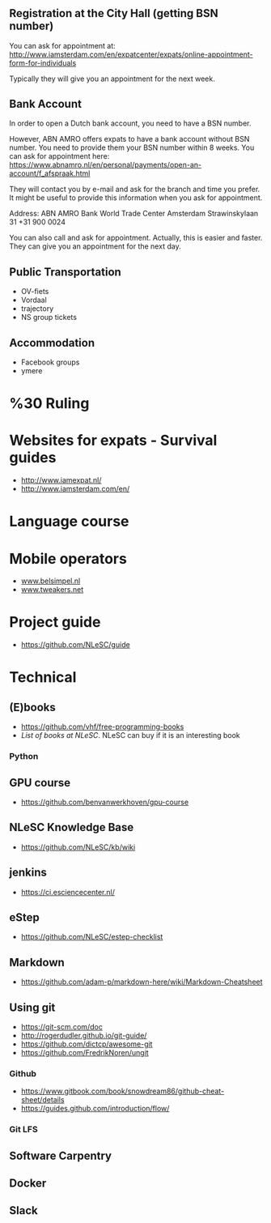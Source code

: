 #

## Registration at the City Hall (getting BSN number)
You can ask for appointment at:
http://www.iamsterdam.com/en/expatcenter/expats/online-appointment-form-for-individuals

Typically they will give you an appointment for the next week.


## Bank Account

In order to open a Dutch bank account, you need to have a BSN number.

However, ABN AMRO offers expats to have a bank account without BSN number. You need to provide them your
BSN number within 8 weeks.
You can ask for appointment here:
https://www.abnamro.nl/en/personal/payments/open-an-account/f_afspraak.html

They will contact you by e-mail and ask for the branch and time you prefer. 
It might be useful to provide this information when you ask for appointment.

Address:
ABN AMRO Bank
World Trade Center Amsterdam
Strawinskylaan 31
+31 900 0024


You can also call and ask for appointment. Actually, this is easier and faster. 
They can give you an appointment for the next day.

## Public Transportation
- OV-fiets
- Vordaal
- trajectory
- NS group tickets





## Accommodation
- Facebook groups
- ymere



# %30 Ruling


# Websites for expats - Survival guides
- http://www.iamexpat.nl/
- http://www.iamsterdam.com/en/

# Language course


# Mobile operators
- www.belsimpel.nl
- www.tweakers.net

# Project guide
- https://github.com/NLeSC/guide

# Technical

## (E)books
- https://github.com/vhf/free-programming-books
- *List of books at NLeSC*. NLeSC can buy if it is an interesting book

### Python


## GPU course
- https://github.com/benvanwerkhoven/gpu-course

## NLeSC Knowledge Base
- https://github.com/NLeSC/kb/wiki


## jenkins
- https://ci.esciencecenter.nl/

## eStep
- https://github.com/NLeSC/estep-checklist

## Markdown
- https://github.com/adam-p/markdown-here/wiki/Markdown-Cheatsheet


## Using git
- https://git-scm.com/doc
- http://rogerdudler.github.io/git-guide/
- https://github.com/dictcp/awesome-git
- https://github.com/FredrikNoren/ungit


### Github
- https://www.gitbook.com/book/snowdream86/github-cheat-sheet/details
- https://guides.github.com/introduction/flow/


### Git LFS


## Software Carpentry


## Docker


## Slack




